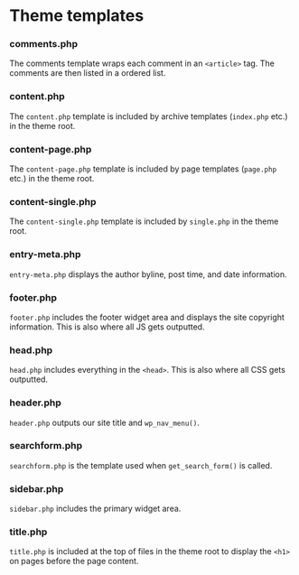 # Theme templates

### comments.php

The comments template wraps each comment in an `<article>` tag. The comments are
then listed in a ordered list.

### content.php

The `content.php` template is included by archive templates (`index.php` etc.)
in the theme root.

### content-page.php

The `content-page.php` template is included by page templates (`page.php` etc.)
in the theme root.

### content-single.php

The `content-single.php` template is included by `single.php` in the theme root.

### entry-meta.php

`entry-meta.php` displays the author byline, post time, and date information.

### footer.php

`footer.php` includes the footer widget area and displays the site copyright
information. This is also where all JS gets outputted.

### head.php

`head.php` includes everything in the `<head>`. This is also where all CSS gets
outputted.

### header.php

`header.php` outputs our site title and `wp_nav_menu()`.

### searchform.php

`searchform.php` is the template used when `get_search_form()` is called.

### sidebar.php

`sidebar.php` includes the primary widget area.

### title.php

`title.php` is included at the top of files in the theme root to display the
`<h1>` on pages before the page content.
